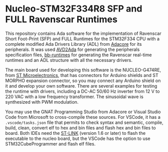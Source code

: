 # Nucleo-STM32F334R8 SFP and FULL Ravenscar Runtimes

This repository contains Ada software for the implementation of Ravenscar Short Foot-Print (SFP) and FULL Runtimes for the STM32F334 CPU with a complete modified Ada Drivers Library (ADL) from [Adacore](https://www.adacore.com) for its peripherals. It was used [AVD2Ada](https://www.github.com/Adacore/svd2ada) for generating the peripherals specification files, [bb-runtimes](https://www.github.com/Adacore/bb-runtimes) for generating the Ravenscar real-time runtimes and an ADL structure with all the necessary drivers.

The main board used for developing this software is the NUCLEO-G474RE, from [ST Microelectronics](https://www.st.com), that has connectors for Arduino shields and ST MORPHO expansion connector, so you may connect any Arduino shield on it and develop your own software. There are several examples for testing the runtime with drivers, including a DC-AC 50/60 Hz inverter from 12 V to 220 VAC with a low frequency transformer. The sinusoidal wave is synthesized with PWM modulation.

You may use the GNAT Programming Studio from Adacore or Visual Studio Code from Microsoft to cross-compile these sources. For VSCode, it has a `.vscode/tasks.json` file that permits to check syntax and semantic, compile, build, clean, convert elf to hex and bin files and flash hex and bin files to board. Both IDEs need the [ST-LINK](https://github.com/stlink-org/stlink) (version 1.6 or later) to flash the executable to the nucleo board, but the VSCode has the option to use STM32CubeProgrammer and flash elf files.
